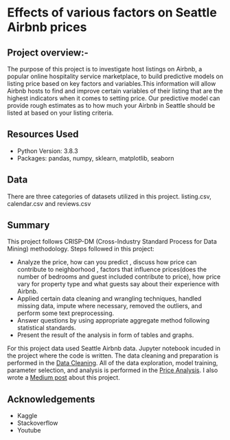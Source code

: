 # Effects of various factors on Seattle Airbnb prices
## Project overview:-
The purpose of this project is to investigate host listings on Airbnb, a popular online hospitality service marketplace, to build predictive models on listing price based on key factors and variables.This information will allow Airbnb hosts to find and improve certain variables of their listing that are the highest indicators when it comes to setting price. Our predictive model can provide rough estimates as to how much your Airbnb in Seattle should be listed at based on your listing criteria.

## Resources Used
* Python Version: 3.8.3
* Packages: pandas, numpy, sklearn, matplotlib, seaborn

## Data
There are three categories of datasets utilized in this project. listing.csv, calendar.csv and reviews.csv

## Summary
This project follows CRISP-DM (Cross-Industry Standard Process for Data Mining) methodology. Steps followed in this project:

* Analyze the price, how can you predict , discuss how price can contribute to neighborhood , factors that influence prices(does the number of bedrooms and guest included
  contribute to price), how price vary for property type and what guests say about their experience with Airbnb.
* Applied certain data cleaning and wrangling techniques, handled missing data, impute where necessary, removed the outliers, and perform some text preprocessing.
* Answer questions by using appropriate aggregate method following statistical standards.
* Present the result of the analysis in form of tables and graphs.

For this project data used Seattle Airbnb data. Jupyter notebook incuded in the project where the code is written. The data cleaning and preparation is performed in the [Data Cleaning](https://github.com/AnnieThomas02/DS-CRISP-DM/blob/master/Data-Cleaning.ipynb). All of the data exploration, model training, parameter selection, and analysis is performed in the [Price Analysis](https://github.com/AnnieThomas02/DS-CRISP-DM/blob/master/price-analysis.ipynb). I also wrote a [Medium post](https://medium.com/@anniemathewlog/relationship-between-seattle-airbnb-prices-and-other-determinants-277cacda1bd6) about this project.

## Acknowledgements
* Kaggle
* Stackoverflow
* Youtube
